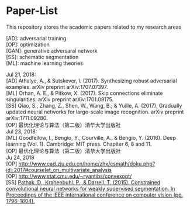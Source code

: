 # Paper-List
This repository stores the academic papers related to my research areas

[AD]: adversarial training  
[OP]: optimization  
[GAN]: generative adversaral network  
[SS]: schematic segmentation   
[ML]: machine learning theories  

Jul 21, 2018:  
[AD] Athalye, A., & Sutskever, I. (2017). Synthesizing robust adversarial examples. arXiv preprint arXiv:1707.07397.  
[ML] Orhan, A. E., & Pitkow, X. (2017). Skip connections eliminate singularities. arXiv preprint arXiv:1701.09175.  
[SS] Qiao, S., Zhang, Z., Shen, W., Wang, B., & Yuille, A. (2017). Gradually updated neural networks for large-scale image recognition. arXiv preprint arXiv:1711.09280.  
[OP] 最优化理论与算法（第二版）清华大学出版社  
Jul 23, 2018:  
[ML] Goodfellow, I., Bengio, Y., Courville, A., & Bengio, Y. (2016). Deep learning (Vol. 1). Cambridge: MIT press. Chapiter 6, 8 and 11.  
[OP] 最优化理论与算法（第二版）清华大学出版社     
Ju 24, 2018  
[OP] http://www.cad.zju.edu.cn/home/zhx/csmath/doku.php?id=2017#courselet_on_multivariate_analysis  
[OP] http://www.stat.cmu.edu/~ryantibs/convexopt/  
[SS] [Pathak, D., Krahenbuhl, P., & Darrell, T. (2015). Constrained convolutional neural networks for weakly supervised segmentation. In Proceedings of the IEEE international conference on computer vision (pp. 1796-1804).](https://www.cv-foundation.org/openaccess/content_iccv_2015/papers/Pathak_Constrained_Convolutional_Neural_ICCV_2015_paper.pdf)  
